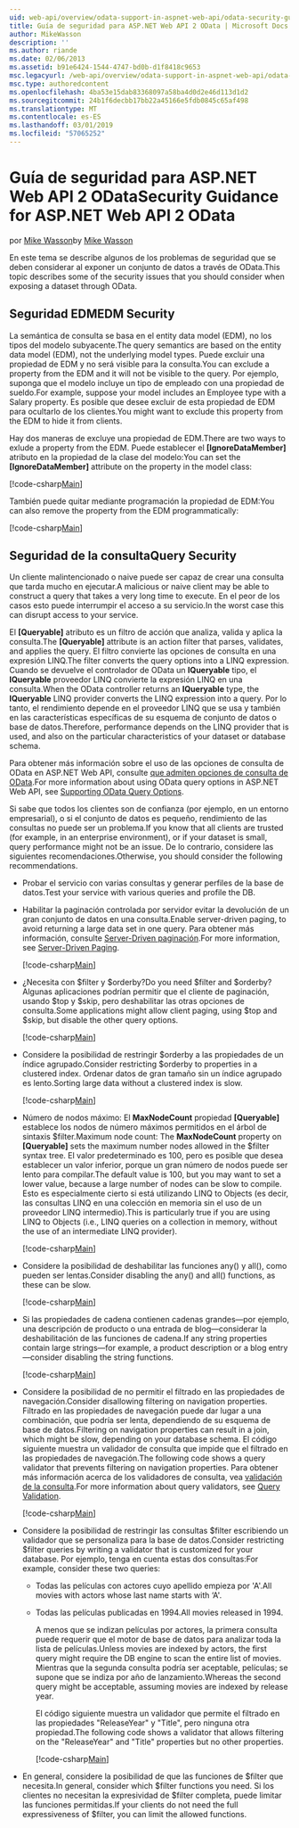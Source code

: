 ```yaml
---
uid: web-api/overview/odata-support-in-aspnet-web-api/odata-security-guidance
title: Guía de seguridad para ASP.NET Web API 2 OData | Microsoft Docs
author: MikeWasson
description: ''
ms.author: riande
ms.date: 02/06/2013
ms.assetid: b91e6424-1544-4747-bd0b-d1f8418c9653
msc.legacyurl: /web-api/overview/odata-support-in-aspnet-web-api/odata-security-guidance
msc.type: authoredcontent
ms.openlocfilehash: 4ba53e15dab83368097a58ba4d0d2e46d113d1d2
ms.sourcegitcommit: 24b1f6decbb17bb22a45166e5fdb0845c65af498
ms.translationtype: MT
ms.contentlocale: es-ES
ms.lasthandoff: 03/01/2019
ms.locfileid: "57065252"
---
```

<a name="security-guidance-for-aspnet-web-api-2-odata"></a><span data-ttu-id="03b01-102">Guía de seguridad para ASP.NET Web API 2 OData</span><span class="sxs-lookup"><span data-stu-id="03b01-102">Security Guidance for ASP.NET Web API 2 OData</span></span>
====================
<span data-ttu-id="03b01-103">por [Mike Wasson](https://github.com/MikeWasson)</span><span class="sxs-lookup"><span data-stu-id="03b01-103">by [Mike Wasson](https://github.com/MikeWasson)</span></span>

<span data-ttu-id="03b01-104">En este tema se describe algunos de los problemas de seguridad que se deben considerar al exponer un conjunto de datos a través de OData.</span><span class="sxs-lookup"><span data-stu-id="03b01-104">This topic describes some of the security issues that you should consider when exposing a dataset through OData.</span></span>

## <a name="edm-security"></a><span data-ttu-id="03b01-105">Seguridad EDM</span><span class="sxs-lookup"><span data-stu-id="03b01-105">EDM Security</span></span>

<span data-ttu-id="03b01-106">La semántica de consulta se basa en el entity data model (EDM), no los tipos del modelo subyacente.</span><span class="sxs-lookup"><span data-stu-id="03b01-106">The query semantics are based on the entity data model (EDM), not the underlying model types.</span></span> <span data-ttu-id="03b01-107">Puede excluir una propiedad de EDM y no será visible para la consulta.</span><span class="sxs-lookup"><span data-stu-id="03b01-107">You can exclude a property from the EDM and it will not be visible to the query.</span></span> <span data-ttu-id="03b01-108">Por ejemplo, suponga que el modelo incluye un tipo de empleado con una propiedad de sueldo.</span><span class="sxs-lookup"><span data-stu-id="03b01-108">For example, suppose your model includes an Employee type with a Salary property.</span></span> <span data-ttu-id="03b01-109">Es posible que desee excluir de esta propiedad de EDM para ocultarlo de los clientes.</span><span class="sxs-lookup"><span data-stu-id="03b01-109">You might want to exclude this property from the EDM to hide it from clients.</span></span>

<span data-ttu-id="03b01-110">Hay dos maneras de excluye una propiedad de EDM.</span><span class="sxs-lookup"><span data-stu-id="03b01-110">There are two ways to exlude a property from the EDM.</span></span> <span data-ttu-id="03b01-111">Puede establecer el **[IgnoreDataMember]** atributo en la propiedad de la clase del modelo:</span><span class="sxs-lookup"><span data-stu-id="03b01-111">You can set the **[IgnoreDataMember]** attribute on the property in the model class:</span></span>

[!code-csharp[Main](odata-security-guidance/samples/sample1.cs)]

<span data-ttu-id="03b01-112">También puede quitar mediante programación la propiedad de EDM:</span><span class="sxs-lookup"><span data-stu-id="03b01-112">You can also remove the property from the EDM programmatically:</span></span>

[!code-csharp[Main](odata-security-guidance/samples/sample2.cs)]

## <a name="query-security"></a><span data-ttu-id="03b01-113">Seguridad de la consulta</span><span class="sxs-lookup"><span data-stu-id="03b01-113">Query Security</span></span>

<span data-ttu-id="03b01-114">Un cliente malintencionado o naive puede ser capaz de crear una consulta que tarda mucho en ejecutar.</span><span class="sxs-lookup"><span data-stu-id="03b01-114">A malicious or naive client may be able to construct a query that takes a very long time to execute.</span></span> <span data-ttu-id="03b01-115">En el peor de los casos esto puede interrumpir el acceso a su servicio.</span><span class="sxs-lookup"><span data-stu-id="03b01-115">In the worst case this can disrupt access to your service.</span></span>

<span data-ttu-id="03b01-116">El **[Queryable]** atributo es un filtro de acción que analiza, valida y aplica la consulta.</span><span class="sxs-lookup"><span data-stu-id="03b01-116">The **[Queryable]** attribute is an action filter that parses, validates, and applies the query.</span></span> <span data-ttu-id="03b01-117">El filtro convierte las opciones de consulta en una expresión LINQ.</span><span class="sxs-lookup"><span data-stu-id="03b01-117">The filter converts the query options into a LINQ expression.</span></span> <span data-ttu-id="03b01-118">Cuando se devuelve el controlador de OData un **IQueryable** tipo, el **IQueryable** proveedor LINQ convierte la expresión LINQ en una consulta.</span><span class="sxs-lookup"><span data-stu-id="03b01-118">When the OData controller returns an **IQueryable** type, the **IQueryable** LINQ provider converts the LINQ expression into a query.</span></span> <span data-ttu-id="03b01-119">Por lo tanto, el rendimiento depende en el proveedor LINQ que se usa y también en las características específicas de su esquema de conjunto de datos o base de datos.</span><span class="sxs-lookup"><span data-stu-id="03b01-119">Therefore, performance depends on the LINQ provider that is used, and also on the particular characteristics of your dataset or database schema.</span></span>

<span data-ttu-id="03b01-120">Para obtener más información sobre el uso de las opciones de consulta de OData en ASP.NET Web API, consulte [que admiten opciones de consulta de OData](supporting-odata-query-options.md).</span><span class="sxs-lookup"><span data-stu-id="03b01-120">For more information about using OData query options in ASP.NET Web API, see [Supporting OData Query Options](supporting-odata-query-options.md).</span></span>

<span data-ttu-id="03b01-121">Si sabe que todos los clientes son de confianza (por ejemplo, en un entorno empresarial), o si el conjunto de datos es pequeño, rendimiento de las consultas no puede ser un problema.</span><span class="sxs-lookup"><span data-stu-id="03b01-121">If you know that all clients are trusted (for example, in an enterprise environment), or if your dataset is small, query performance might not be an issue.</span></span> <span data-ttu-id="03b01-122">De lo contrario, considere las siguientes recomendaciones.</span><span class="sxs-lookup"><span data-stu-id="03b01-122">Otherwise, you should consider the following recommendations.</span></span>

- <span data-ttu-id="03b01-123">Probar el servicio con varias consultas y generar perfiles de la base de datos.</span><span class="sxs-lookup"><span data-stu-id="03b01-123">Test your service with various queries and profile the DB.</span></span>
- <span data-ttu-id="03b01-124">Habilitar la paginación controlada por servidor evitar la devolución de un gran conjunto de datos en una consulta.</span><span class="sxs-lookup"><span data-stu-id="03b01-124">Enable server-driven paging, to avoid returning a large data set in one query.</span></span> <span data-ttu-id="03b01-125">Para obtener más información, consulte [Server-Driven paginación](supporting-odata-query-options.md#server-paging).</span><span class="sxs-lookup"><span data-stu-id="03b01-125">For more information, see [Server-Driven Paging](supporting-odata-query-options.md#server-paging).</span></span> 

    [!code-csharp[Main](odata-security-guidance/samples/sample3.cs)]
- <span data-ttu-id="03b01-126">¿Necesita con $filter y $orderby?</span><span class="sxs-lookup"><span data-stu-id="03b01-126">Do you need $filter and $orderby?</span></span> <span data-ttu-id="03b01-127">Algunas aplicaciones podrían permitir que el cliente de paginación, usando $top y $skip, pero deshabilitar las otras opciones de consulta.</span><span class="sxs-lookup"><span data-stu-id="03b01-127">Some applications might allow client paging, using $top and $skip, but disable the other query options.</span></span> 

    [!code-csharp[Main](odata-security-guidance/samples/sample4.cs)]
- <span data-ttu-id="03b01-128">Considere la posibilidad de restringir $orderby a las propiedades de un índice agrupado.</span><span class="sxs-lookup"><span data-stu-id="03b01-128">Consider restricting $orderby to properties in a clustered index.</span></span> <span data-ttu-id="03b01-129">Ordenar datos de gran tamaño sin un índice agrupado es lento.</span><span class="sxs-lookup"><span data-stu-id="03b01-129">Sorting large data without a clustered index is slow.</span></span> 

    [!code-csharp[Main](odata-security-guidance/samples/sample5.cs)]
- <span data-ttu-id="03b01-130">Número de nodos máximo: El **MaxNodeCount** propiedad **[Queryable]** establece los nodos de número máximos permitidos en el árbol de sintaxis $filter.</span><span class="sxs-lookup"><span data-stu-id="03b01-130">Maximum node count: The **MaxNodeCount** property on **[Queryable]** sets the maximum number nodes allowed in the $filter syntax tree.</span></span> <span data-ttu-id="03b01-131">El valor predeterminado es 100, pero es posible que desea establecer un valor inferior, porque un gran número de nodos puede ser lento para compilar.</span><span class="sxs-lookup"><span data-stu-id="03b01-131">The default value is 100, but you may want to set a lower value, because a large number of nodes can be slow to compile.</span></span> <span data-ttu-id="03b01-132">Esto es especialmente cierto si está utilizando LINQ to Objects (es decir, las consultas LINQ en una colección en memoria sin el uso de un proveedor LINQ intermedio).</span><span class="sxs-lookup"><span data-stu-id="03b01-132">This is particularly true if you are using LINQ to Objects (i.e., LINQ queries on a collection in memory, without the use of an intermediate LINQ provider).</span></span> 

    [!code-csharp[Main](odata-security-guidance/samples/sample6.cs)]
- <span data-ttu-id="03b01-133">Considere la posibilidad de deshabilitar las funciones any() y all(), como pueden ser lentas.</span><span class="sxs-lookup"><span data-stu-id="03b01-133">Consider disabling the any() and all() functions, as these can be slow.</span></span> 

    [!code-csharp[Main](odata-security-guidance/samples/sample7.cs)]
- <span data-ttu-id="03b01-134">Si las propiedades de cadena contienen cadenas grandes&#8212;por ejemplo, una descripción de producto o una entrada de blog&#8212;considerar la deshabilitación de las funciones de cadena.</span><span class="sxs-lookup"><span data-stu-id="03b01-134">If any string properties contain large strings&#8212;for example, a product description or a blog entry&#8212;consider disabling the string functions.</span></span> 

    [!code-csharp[Main](odata-security-guidance/samples/sample8.cs)]
- <span data-ttu-id="03b01-135">Considere la posibilidad de no permitir el filtrado en las propiedades de navegación.</span><span class="sxs-lookup"><span data-stu-id="03b01-135">Consider disallowing filtering on navigation properties.</span></span> <span data-ttu-id="03b01-136">Filtrado en las propiedades de navegación puede dar lugar a una combinación, que podría ser lenta, dependiendo de su esquema de base de datos.</span><span class="sxs-lookup"><span data-stu-id="03b01-136">Filtering on navigation properties can result in a join, which might be slow, depending on your database schema.</span></span> <span data-ttu-id="03b01-137">El código siguiente muestra un validador de consulta que impide que el filtrado en las propiedades de navegación.</span><span class="sxs-lookup"><span data-stu-id="03b01-137">The following code shows a query validator that prevents filtering on navigation properties.</span></span> <span data-ttu-id="03b01-138">Para obtener más información acerca de los validadores de consulta, vea [validación de la consulta](supporting-odata-query-options.md#query-validation).</span><span class="sxs-lookup"><span data-stu-id="03b01-138">For more information about query validators, see [Query Validation](supporting-odata-query-options.md#query-validation).</span></span> 

    [!code-csharp[Main](odata-security-guidance/samples/sample9.cs)]
- <span data-ttu-id="03b01-139">Considere la posibilidad de restringir las consultas $filter escribiendo un validador que se personaliza para la base de datos.</span><span class="sxs-lookup"><span data-stu-id="03b01-139">Consider restricting $filter queries by writing a validator that is customized for your database.</span></span> <span data-ttu-id="03b01-140">Por ejemplo, tenga en cuenta estas dos consultas:</span><span class="sxs-lookup"><span data-stu-id="03b01-140">For example, consider these two queries:</span></span> 

  - <span data-ttu-id="03b01-141">Todas las películas con actores cuyo apellido empieza por 'A'.</span><span class="sxs-lookup"><span data-stu-id="03b01-141">All movies with actors whose last name starts with ‘A'.</span></span>
  - <span data-ttu-id="03b01-142">Todas las películas publicadas en 1994.</span><span class="sxs-lookup"><span data-stu-id="03b01-142">All movies released in 1994.</span></span>

    <span data-ttu-id="03b01-143">A menos que se indizan películas por actores, la primera consulta puede requerir que el motor de base de datos para analizar toda la lista de películas.</span><span class="sxs-lookup"><span data-stu-id="03b01-143">Unless movies are indexed by actors, the first query might require the DB engine to scan the entire list of movies.</span></span> <span data-ttu-id="03b01-144">Mientras que la segunda consulta podría ser aceptable, películas; se supone que se indiza por año de lanzamiento.</span><span class="sxs-lookup"><span data-stu-id="03b01-144">Whereas the second query might be acceptable, assuming movies are indexed by release year.</span></span>

    <span data-ttu-id="03b01-145">El código siguiente muestra un validador que permite el filtrado en las propiedades "ReleaseYear" y "Title", pero ninguna otra propiedad.</span><span class="sxs-lookup"><span data-stu-id="03b01-145">The following code shows a validator that allows filtering on the "ReleaseYear" and "Title" properties but no other properties.</span></span>

    [!code-csharp[Main](odata-security-guidance/samples/sample10.cs)]
- <span data-ttu-id="03b01-146">En general, considere la posibilidad de que las funciones de $filter que necesita.</span><span class="sxs-lookup"><span data-stu-id="03b01-146">In general, consider which $filter functions you need.</span></span> <span data-ttu-id="03b01-147">Si los clientes no necesitan la expresividad de $filter completa, puede limitar las funciones permitidas.</span><span class="sxs-lookup"><span data-stu-id="03b01-147">If your clients do not need the full expressiveness of $filter, you can limit the allowed functions.</span></span>
